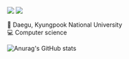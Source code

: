 <a href="https://velog.io/@whipbaek" target="_blank"><img src="https://img.shields.io/badge/whipbaek.log-41454a?style=flat-square&logo=Velog&logoColor=white"/></a>
<a href="" target="_blank"><img src="https://img.shields.io/badge/jibaek0513@naver.com-EA4335?style=flat-square&logo=Gmail&logoColor=white"/></a>

📙 Daegu, Kyungpook National University <br>
💻 Computer science


![Anurag's GitHub stats](https://github-readme-stats.vercel.app/api?username=whipbaek&show_icons=true&theme=swift)
